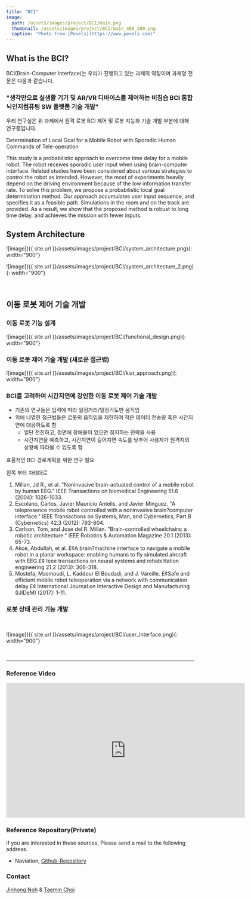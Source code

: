```yaml
---
title: "BCI"
image: 
  path: /assets/images/project/BCI/main.png
  thumbnail: /assets/images/project/BCI/main_400_200.png
  caption: "Photo from [Pexels](https://www.pexels.com)"
---
```


## What is the BCI?

BCI(Brain-Computer Interface)는 우리가 진행하고 있는 과제의 약칭이며 과제명 전문은 다음과 같습니다.

### **"생각만으로 실생활 기기 및 AR/VR 디바이스를 제어하는 비침습 BCI 통합 뇌인지컴퓨팅 SW 플랫폼 기술 개발"**



우리 연구실은 위 과제에서 원격 로봇 BCI 제어 및 로봇 지능화 기술 개발 부분에 대해 연구중입니다.

Determination of Local Goal for a Mobile Robot with Sporadic Human Commands of Tele-operation

This study is a probabilistic approach to overcome time delay for a mobile robot. The robot receives sporadic user input when using brain-computer interface. Related studies have been considered about various strategies to control the robot as intended. However, the most of experiments heavily depend on the driving environment because of the low information transfer rate. To solve this problem, we propose a probabilistic local goal determination method. Our approach accumulates user input sequence, and specifies it as a feasible path. Simulations in the room and on the track are provided. As a result, we show that the proposed method is robust to long time delay, and achieves the mission with fewer inputs.

## System Architecture

![image]({{ site.url }}/assets/images/project/BCI/system_architecture.png){: width="900"}

![image]({{ site.url }}/assets/images/project/BCI/system_architecture_2.png){: width="900"}

<br>

## 이동 로봇 제어 기술 개발

### 이동 로봇 기능 설계

![image]({{ site.url }}/assets/images/project/BCI/functional_design.png){: width="900"}<br>

### 이동 로봇 제어 기술 개발 (새로운 접근법)

![image]({{ site.url }}/assets/images/project/BCI/kist_approach.png){: width="900"}<br>

### BCI를 고려하여 시간지연에 강인한 이동 로봇 제어 기술 개발

- 기존의 연구들은 입력에 따라 일정거리/일정각도만 움직임
- 위에 나열한 접근법들은 로봇의 움직임을 제한하여 적은 데이터 전송량 혹은 시간지연에 대응하도록 함
  - 일단 전진하고, 정면에 장애물이 있으면 정지하는 전략을 사용
  - 시간지연을 예측하고, 시간지연이 길어지면 속도를 낮추어 사용자가 원격지의 상황에 따라올 수 있도록 함

효율적인 BCI 경로계획을 위한 연구 필요

왼쪽 부터 차례대로 

1. Millan, Jd R., et al. "Noninvasive brain-actuated control of a mobile robot by human EEG." IEEE Transactions on biomedical Engineering 51.6 (2004): 1026-1033.
2. Escolano, Carlos, Javier Mauricio Antelis, and Javier Minguez. "A telepresence mobile robot controlled with a noninvasive brain?computer interface." IEEE Transactions on Systems, Man, and Cybernetics, Part B (Cybernetics) 42.3 (2012): 793-804.
3. Carlson, Tom, and Jose del R. Millan. "Brain-controlled wheelchairs: a robotic architecture." IEEE Robotics & Automation Magazine 20.1 (2013): 65-73.
4. Akce, Abdullah, et al. £¢A brain?machine interface to navigate a mobile robot in a planar workspace: enabling humans to fly simulated aircraft with EEG.£¢ Ieee transactions on neural systems and rehabilitation engineering 21.2 (2013): 306-318.
5. Mostefa, Masmoudi, L. Kaddour El Boudadi, and J. Vareille. £¢Safe and efficient mobile robot teleoperation via a network with communication delay.£¢ International Journal on Interactive Design and Manufacturing (IJIDeM) (2017): 1-11.

### 로봇 상태 관리 기능 개발

<br>

![image]({{ site.url }}/assets/images/project/BCI/user_interface.png){: width="900"}

<br>

------

### Reference Video

<html>
<head></head>
<body>
<iframe width="640" height="360" src="https://youtube.com/embed/L7DKpeUkO6Y" frameborder="0" allow="autoplay; encrypted-media" allowfullscreen></iframe>
</body>
</html>
<br>

### Reference Repository(Private)

if you are interested in these sources, Please send a mail to the following address.

- Naviation, [Github-Repository](https://github.com/Taemin0707/navigation)

### Contact

[Jinhong Noh](https://shri-lab-kist.github.io/people/jinhong) & [Taemin Choi](https://shri-lab-kist.github.io/people/taemin)